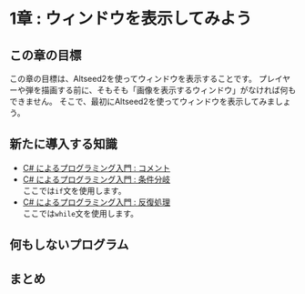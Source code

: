 # 1章 : ウィンドウを表示してみよう

## この章の目標
この章の目標は、Altseed2を使ってウィンドウを表示することです。
プレイヤーや弾を描画する前に、そもそも「画像を表示するウィンドウ」がなければ何もできません。
そこで、最初にAltseed2を使ってウィンドウを表示してみましょう。

## 新たに導入する知識
- [C# によるプログラミング入門 : コメント](https://ufcpp.net/study/csharp/st_comment.html)
- [C# によるプログラミング入門 : 条件分岐](https://ufcpp.net/study/csharp/st_branch.html)  
  ここでは`if`文を使用します。
- [C# によるプログラミング入門 : 反復処理](https://ufcpp.net/study/csharp/st_loop.html)  
  ここでは`while`文を使用します。

## 何もしないプログラム

## まとめ